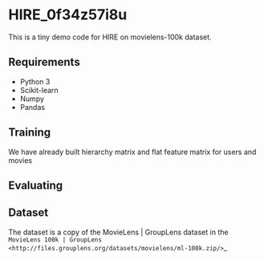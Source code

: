 # HIRE_0f34z57i8u

This is a tiny demo code for HIRE on movielens-100k dataset.

## Requirements

- Python 3
- Scikit-learn
- Numpy
- Pandas

## Training

We have already built hierarchy matrix and flat feature matrix for users and movies

## Evaluating

## Dataset
The dataset is a copy of the MovieLens | GroupLens 
dataset in the `MovieLens 100k | GroupLens <http://files.grouplens.org/datasets/movielens/ml-100k.zip/>`_
